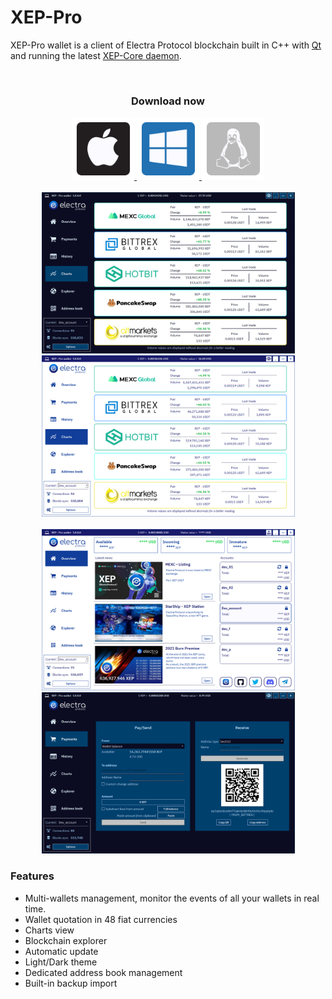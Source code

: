 # XEP-Pro

XEP-Pro wallet is a client of Electra Protocol blockchain built in C++ with [Qt](https://www.qt.io) and running the latest [XEP-Core daemon](https://github.com/ElectraProtocol/XEP-Core/releases/tag/v1.0.4.0).

<!-- DOWNLOAD -->
<div align="center">
  <br />
  <h3 align="center">Download now</h3>
   <a href="https://github.com/ElectraProtocol/XEP-Pro-wallet/releases/download/client-1.0.0.2/XEP-Pro-setup-mac.dmg">
    <img src="icons/apple.png" width="100" height="100">
  </a>
  <a href="https://github.com/ElectraProtocol/XEP-Pro-wallet/releases/download/client-1.0.0.2/XEP-Pro-setup-windows.exe">
    <img src="icons/windows.png" width="100" height="100">
  </a>
  <a href="https://github.com/ElectraProtocol/XEP-Pro-wallet/releases/download/client-1.0.0.2/XEP-Pro-setup-linux.run">
    <img src="icons/linux.png" width="100" height="100">
  </a>
  <br />
</div>

<!-- WALLET PREVIEW -->
<div align="center">
  <br />
  <a href="https://raw.githubusercontent.com/ElectraProtocol/XEP-Pro-wallet/main/images/dark_theme.png">
    <img src="images/dark_theme.png" alt="dark" width="405" height="258">
  </a>
  <a href="https://raw.githubusercontent.com/ElectraProtocol/XEP-Pro-wallet/main/images/light_theme.png">
    <img src="images/light_theme.png" alt="light" width="405" height="258">
  </a>
</div>
<div align="center">
  <br />
  <a href="https://raw.githubusercontent.com/ElectraProtocol/XEP-Pro-wallet/main/images/light_overview.png">
    <img src="images/light_overview.png" alt="dark" width="405" height="258">
  </a>
  <a href="https://raw.githubusercontent.com/ElectraProtocol/XEP-Pro-wallet/main/images/payment_view_dark.png">
    <img src="images/payment_view_dark.png" alt="light" width="405" height="258">
  </a>
</div>

### Features

- Multi-wallets management, monitor the events of all your wallets in real time.
- Wallet quotation in 48 fiat currencies
- Charts view
- Blockchain explorer
- Automatic update
- Light/Dark theme
- Dedicated address book management
- Built-in backup import
